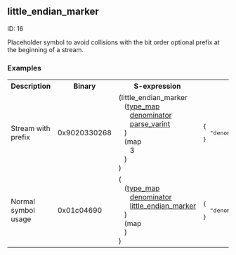 ## little_endian_marker

ID: 16

Placeholder symbol to avoid collisions with the bit order optional prefix at the beginning of a stream.

### Examples

<table><tr><th>Description</th><th>Binary</th><th>S-expression</th><th>Unpacked</th></tr><tr><td>Stream with prefix</td><td>0x9020330268</td><td>(little_endian_marker <br>&nbsp;&nbsp;&nbsp;(<a href="./type_map.md">type_map</a> <br>&nbsp;&nbsp;&nbsp;&nbsp;&nbsp;&nbsp;<a href="./denominator.md">denominator</a> <br>&nbsp;&nbsp;&nbsp;&nbsp;&nbsp;&nbsp;<a href="./parse_varint.md">parse_varint</a><br>&nbsp;&nbsp;&nbsp;) <br>&nbsp;&nbsp;&nbsp;(map <br>&nbsp;&nbsp;&nbsp;&nbsp;&nbsp;&nbsp;3<br>&nbsp;&nbsp;&nbsp;)<br>)</td><td><pre>{
  "denominator": 3
}</pre></td>
<tr><td>Normal symbol usage</td><td>0x01c04690</td><td>(<br>&nbsp;&nbsp;&nbsp;(<a href="./type_map.md">type_map</a> <br>&nbsp;&nbsp;&nbsp;&nbsp;&nbsp;&nbsp;<a href="./denominator.md">denominator</a> <br>&nbsp;&nbsp;&nbsp;&nbsp;&nbsp;&nbsp;<a href="./little_endian_marker.md">little_endian_marker</a><br>&nbsp;&nbsp;&nbsp;) <br>&nbsp;&nbsp;&nbsp;(map<br>&nbsp;&nbsp;&nbsp;)<br>)</td><td><pre>{
  "denominator": "little_endian_marker"
}</pre></td></table>